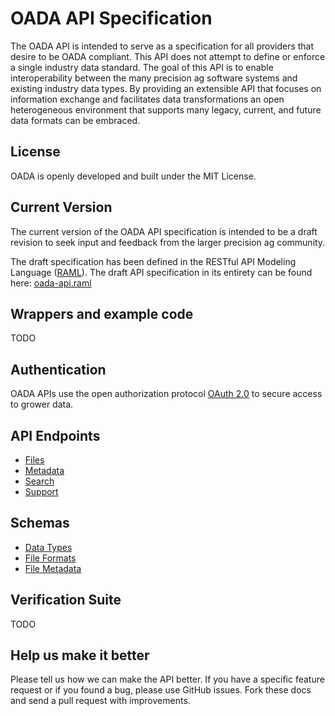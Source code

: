 OADA API Specification
======================
The OADA API is intended to serve as a specification for all providers that desire to be OADA compliant. This API does not attempt to define or enforce a single industry data standard. The goal of this API is to enable interoperability between the many precision ag software systems and existing industry data types. By providing an extensible API that focuses on information exchange and facilitates data transformations an open heterogeneous environment that supports many legacy, current, and future data formats can be embraced.

## License
OADA is openly developed and built under the MIT License. 

## Current Version
The current version of the OADA API specification is intended to be a draft revision to seek input and feedback from the larger precision ag community.

The draft specification has been defined in the RESTful API Modeling Language ([RAML](http://raml.org/)). The draft API specification in its entirety can be found here: [oada-api.raml](oada-api.raml)

## Wrappers and example code
TODO

## Authentication
OADA APIs use the open authorization protocol [OAuth 2.0](http://oauth.net/2/) to secure access to grower data.

## API Endpoints
 * [Files](sections/files.md)
 * [Metadata](sections/metadata.md)
 * [Search](sections/search.md)
 * [Support](sections/support.md)

## Schemas
 * [Data Types](sections/data-types.md)
 * [File Formats](sections/file-formats.md)
 * [File Metadata](sections/file-metadata.md)
 
## Verification Suite
TODO

## Help us make it better
Please tell us how we can make the API better. If you have a specific feature request or if you found a bug, please use GitHub issues. Fork these docs and send a pull request with improvements. 

